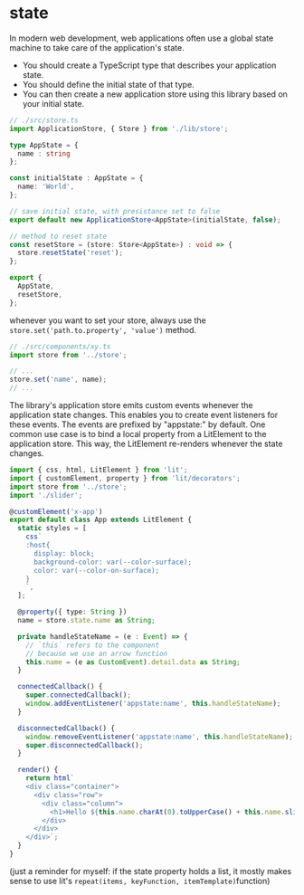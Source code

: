 # state

In modern web development, web applications often use a global state machine to take care of the application's state.
* You should create a TypeScript type that describes your application state.
* You should define the initial state of that type.
* You can then create a new application store using this library based on your initial state.

```typescript
// ./src/store.ts
import ApplicationStore, { Store } from './lib/store';

type AppState = {
  name : string
};

const initialState : AppState = {
  name: 'World',
};

// save initial state, with presistance set to false
export default new ApplicationStore<AppState>(initialState, false);

// method to reset state
const resetStore = (store: Store<AppState>) : void => {
  store.resetState('reset');
};

export {
  AppState,
  resetStore,
};
```

whenever you want to set your store, always use the `store.set('path.to.property', 'value')` method.
```typescript
// ./src/components/xy.ts
import store from '../store';

// ...
store.set('name', name);
// ...
```

The library's application store emits custom events whenever the application state changes.
This enables you to create event listeners for these events.
The events are prefixed by "appstate:" by default.
One common use case is to bind a local property from a LitElement to the application store. This way, the LitElement re-renders whenever the state changes.

```typescript
import { css, html, LitElement } from 'lit';
import { customElement, property } from 'lit/decorators';
import store from '../store';
import './slider';

@customElement('x-app')
export default class App extends LitElement {
  static styles = [
    css`
    :host{
      display: block;
      background-color: var(--color-surface);
      color: var(--color-on-surface);
    }
    `,
  ];

  @property({ type: String })
  name = store.state.name as String;

  private handleStateName = (e : Event) => {
    // `this` refers to the component
    // because we use an arrow function
    this.name = (e as CustomEvent).detail.data as String;
  }

  connectedCallback() {
    super.connectedCallback();
    window.addEventListener('appstate:name', this.handleStateName);
  }

  disconnectedCallback() {
    window.removeEventListener('appstate:name', this.handleStateName);
    super.disconnectedCallback();
  }

  render() {
    return html`
    <div class="container">
      <div class="row">
        <div class="column">
          <h1>Hello ${this.name.charAt(0).toUpperCase() + this.name.slice(1)}!</h1>
        </div>
      </div>
    </div>`;
  }
}
```

(just a reminder for myself: if the state property holds a list, it mostly makes sense to use lit's `repeat(items, keyFunction, itemTemplate)`function)